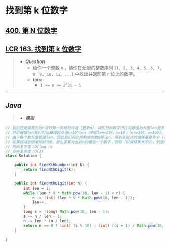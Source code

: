 # 找到第 k 位数字

## [400. 第 N 位数字](https://leetcode.cn/problems/nth-digit/description/)

## [LCR 163. 找到第 k 位数字](https://leetcode.cn/problems/shu-zi-xu-lie-zhong-mou-yi-wei-de-shu-zi-lcof/)

> - ***Question***
>   - 给你一个整数 `n` ，请你在无限的整数序列 `[1, 2, 3, 4, 5, 6, 7, 8, 9, 10, 11, ...]` 中找出并返回第 `n` 位上的数字。
>   - ***tips:***
>     - `1 <= n <= 2^31 - 1`

---

## *Java*

> - ***模拟***

```java
// 我们还是需要先对n进行第一阶段的试减（更新n），得到目标数字所在的数值的长度len是多少。
// 然后根据len我们可以算得起点值s=10^len（例如len=2时，s=10；len=3时，s=100）。
// 由于每个数长度都是len，因此我们可以用剩余的数n除len，得到从起点的偏移量是多少（并将偏移量累加更新到s），然后对n做第二阶段的试减，减去的值就是⌊nlen⌋∗len。
// 如果试减后结果恰好为0，那么答案为当前s的最后一个数字；否则（试减结果大于0），则是x+1中（十进制表示，从左往右数）的第n个数字。
// 时间复杂度：O(log n)
// 空间复杂度：O(1)
class Solution {

    public int findKthNumber(int k) {
        return findNthDigit(k);
    }

    public int findNthDigit(int n) {
        int len = 1;
        while (len * 9 * Math.pow(10, len - 1) < n) {
            n -= (int) (len * 9 * Math.pow(10, len - 1));
            len++;
        }
        long s = (long) Math.pow(10, len - 1);
        s += n / len - 1;
        n -= len * (n / len);
        return n == 0 ? (int) (s % 10) : (int) ((s + 1) / Math.pow(10, len - n) % 10);
    }

}
```
